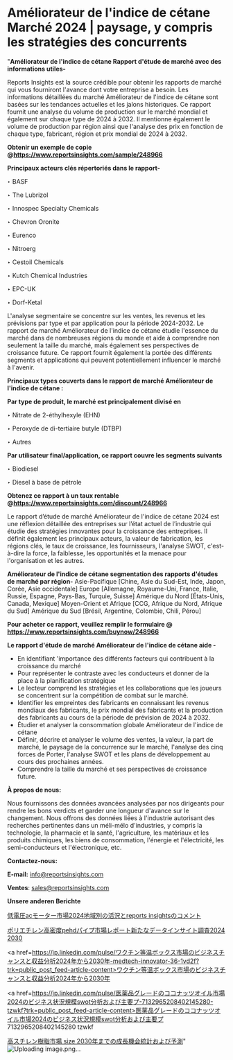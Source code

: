 # Améliorateur de l'indice de cétane Marché 2024 | paysage, y compris les stratégies des concurrents

"<strong>Améliorateur de l'indice de cétane Rapport d'étude de marché avec des informations utiles-</strong>

Reports Insights est la source crédible pour obtenir les rapports de marché qui vous fourniront l'avance dont votre entreprise a besoin. Les informations détaillées du marché Améliorateur de l'indice de cétane sont basées sur les tendances actuelles et les jalons historiques. Ce rapport fournit une analyse du volume de production sur le marché mondial et également sur chaque type de 2024 à 2032. Il mentionne également le volume de production par région ainsi que l'analyse des prix en fonction de chaque type, fabricant, région et prix mondial de 2024 à 2032.

<strong><b>Obtenir un exemple de copie @</b></strong><a href=https://www.reportsinsights.com/sample/248966><strong><b>https://www.reportsinsights.com/sample/248966</b></strong></a>

<b>Principaux acteurs clés répertoriés dans le rapport-</b>

<b> </b>‣ BASF

‣ The Lubrizol

‣ Innospec Specialty Chemicals

‣ Chevron Oronite

‣ Eurenco

‣ Nitroerg

‣ Cestoil Chemicals

‣ Kutch Chemical Industries

‣ EPC-UK

‣ Dorf-Ketal

L'analyse segmentaire se concentre sur les ventes, les revenus et les prévisions par type et par application pour la période 2024-2032. Le rapport de marché Améliorateur de l'indice de cétane étudie l'essence du marché dans de nombreuses régions du monde et aide à comprendre non seulement la taille du marché, mais également ses perspectives de croissance future. Ce rapport fournit également la portée des différents segments et applications qui peuvent potentiellement influencer le marché à l'avenir.

<strong>Principaux types couverts dans le rapport de marché Améliorateur de l'indice de cétane :</strong>

<strong>Par type de produit, le marché est principalement divisé en</strong>

‣ Nitrate de 2-éthylhexyle (EHN)

‣ Peroxyde de di-tertiaire butyle (DTBP)

‣ Autres

<strong>Par utilisateur final/application, ce rapport couvre les segments suivants</strong>

‣ Biodiesel

‣ Diesel à base de pétrole

<strong><b>Obtenez ce rapport à un taux rentable @</b></strong><a href=https://www.reportsinsights.com/discount/248966><strong><b>https://www.reportsinsights.com/discount/248966</b></strong></a>

Le rapport d’étude de marché Améliorateur de l'indice de cétane 2024 est une réflexion détaillée des entreprises sur l’état actuel de l’industrie qui étudie des stratégies innovantes pour la croissance des entreprises. Il définit également les principaux acteurs, la valeur de fabrication, les régions clés, le taux de croissance, les fournisseurs, l'analyse SWOT, c'est-à-dire la force, la faiblesse, les opportunités et la menace pour l'organisation et les autres.

<strong>Améliorateur de l'indice de cétane segmentation des rapports d'études de marché par région-</strong>
Asie-Pacifique [Chine, Asie du Sud-Est, Inde, Japon, Corée, Asie occidentale]
Europe [Allemagne, Royaume-Uni, France, Italie, Russie, Espagne, Pays-Bas, Turquie, Suisse]
Amérique du Nord [États-Unis, Canada, Mexique]
Moyen-Orient et Afrique [CCG, Afrique du Nord, Afrique du Sud]
Amérique du Sud [Brésil, Argentine, Colombie, Chili, Pérou]

<strong>Pour acheter ce rapport, veuillez remplir le formulaire @   <a href=https://www.reportsinsights.com/buynow/248966>https://www.reportsinsights.com/buynow/248966</a></strong>

<strong>Le rapport d'étude de marché Améliorateur de l'indice de cétane aide -</strong>
<ul>
  <li>En identifiant 'importance des différents facteurs qui contribuent à la croissance du marché</li>
  <li>Pour représenter le contraste avec les conducteurs et donner de la place à la planification stratégique</li>
  <li>Le lecteur comprend les stratégies et les collaborations que les joueurs se concentrent sur la compétition de combat sur le marché.</li>
  <li>Identifier les empreintes des fabricants en connaissant les revenus mondiaux des fabricants, le prix mondial des fabricants et la production des fabricants au cours de la période de prévision de 2024 à 2032.</li>
  <li>Étudier et analyser la consommation globale Améliorateur de l'indice de cétane</li>
  <li>Définir, décrire et analyser le volume des ventes, la valeur, la part de marché, le paysage de la concurrence sur le marché, l'analyse des cinq forces de Porter, l'analyse SWOT et les plans de développement au cours des prochaines années.</li>
  <li>Comprendre la taille du marché et ses perspectives de croissance future.</li>
</ul>
<strong>À propos de nous:</strong>

Nous fournissons des données avancées analysées par nos dirigeants pour rendre les bons verdicts et garder une longueur d'avance sur le changement. Nous offrons des données liées à l'industrie autorisant des recherches pertinentes dans un méli-mélo d'industries, y compris la technologie, la pharmacie et la santé, l'agriculture, les matériaux et les produits chimiques, les biens de consommation, l'énergie et l'électricité, les semi-conducteurs et l'électronique, etc.

<strong>Contactez-nous:</strong>

<strong>E-mail:</strong> <a href=mailto:info@reportsinsights.com>info@reportsinsights.com</a>

<strong>Ventes</strong>: <a href=mailto:sales@reportsinsights.com>sales@reportsinsights.com</a>

<strong>Unsere anderen Berichte</strong>

<a href=https://www.linkedin.com/pulse/低電圧acモーター市場2024地域別の活況とreports-insightsのコメント-reports-insights-expert-vdwhe/>低電圧acモーター市場2024地域別の活況とreports insightsのコメント</a>

<a href=https://www.linkedin.com/pulse/ポリエチレン高密度pehdパイプ市場レポート新たなデータインサイト調査2024-2030-tribunal-analytics-360-zuzzf/>ポリエチレン高密度pehdパイプ市場レポート新たなデータインサイト調査2024 2030</a>

<a href=https://jp.linkedin.com/pulse/ワクチン等温ボックス市場のビジネスチャンスと収益分析2024年から2030年-medtech-innovator-36-1vd2f?trk=public_post_feed-article-content>ワクチン等温ボックス市場のビジネスチャンスと収益分析2024年から2030年</a>

<a href=https://jp.linkedin.com/pulse/医薬品グレードのココナッツオイル市場2024のビジネス状況規模swot分析および主要プ-7132965208402145280-tzwkf?trk=public_post_feed-article-content>医薬品グレードのココナッツオイル市場2024のビジネス状況規模swot分析および主要プ 7132965208402145280 tzwkf</a>

<a href=https://www.linkedin.com/pulse/高スチレン樹脂市場-size-2030年までの成長機会統計および予測-infopulse-daily-360-yhg5f/>高スチレン樹脂市場 size 2030年までの成長機会統計および予測</a>"
![Uploading image.png…]()
